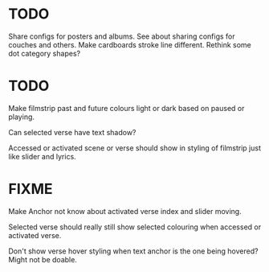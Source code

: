 # TODO
Share configs for posters and albums.
See about sharing configs for couches and others.
Make cardboards stroke line different.
Rethink some dot category shapes?

# TODO
Make filmstrip past and future colours light or dark based on paused or playing.

Can selected verse have text shadow?

Accessed or activated scene or verse should show in styling of filmstrip just like slider and lyrics.

# FIXME
Make Anchor not know about activated verse index and slider moving.

Selected verse should really still show selected colouring when accessed or activated verse.

Don't show verse hover styling when text anchor is the one being hovered? Might not be doable.